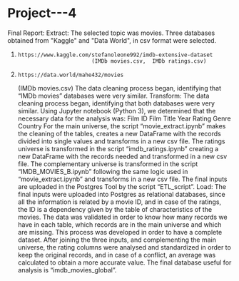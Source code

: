 # Project---4

Final Report:
Extract:
The selected topic was movies.
Three databases obtained from "Kaggle" and "Data World", in csv format were selected.
1.     https://www.kaggle.com/stefanoleone992/imdb-extensive-dataset 
                              (IMDb movies.csv,  IMDb ratings.csv)
2.     https://data.world/mahe432/movies 
      (IMDb movies.csv)
The data cleaning process began, identifying that “IMDb movies” databases were very similar.
Transform: 
            The data cleaning process began, identifying that both databases were very similar.
Using Jupyter notebook (Python 3), we determined that the necessary data for the analysis was:
Film ID
Film Title
Year
Rating
Genre
Country
	For the main universe, the script “movie_extract.ipynb” makes the cleaning of the tables, creates a new DataFrame with the records divided into single values and transforms in a new csv file. 
The ratings universe is transformed in the script “imdb_ratings.ipynb” creating a new DataFrame with the records needed and transformed in a new csv file. 
The complementary universe is transformed in the script “IMDB_MOVIES_B.ipynb” following the same logic used in “movie_extract.ipynb” and transforms in a new csv file. 
The final inputs are uploaded in the Postgres Tool by the script “ETL_script”.
Load: 
	The final inputs were uploaded into Postgres as relational databases, since all the information is related by a movie ID, and in case of the ratings, the ID is a dependency given by the table of characteristics of the movies.
	The data was validated in order to know how many records we have in each table, which records are in the main universe and which are missing. This process was developed in order to have a complete dataset.
	After joining the three inputs, and complementing the main universe, the rating columns were analysed and standardized in order to keep the original records, and in case of a conflict, an average was calculated to obtain a more accurate value. 
	The final database useful for analysis is “imdb_movies_global”.
